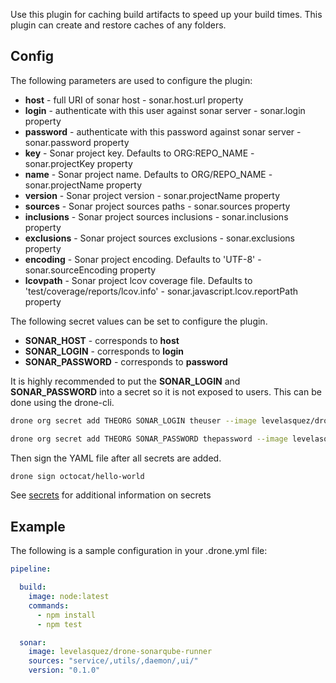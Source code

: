 Use this plugin for caching build artifacts to speed up your build times. This
plugin can create and restore caches of any folders.

## Config

The following parameters are used to configure the plugin:

* **host** - full URI of sonar host - sonar.host.url property
* **login** - authenticate with this user against sonar server - sonar.login property
* **password** - authenticate with this password against sonar server - sonar.password property
* **key** - Sonar project key. Defaults to ORG:REPO_NAME - sonar.projectKey property 
* **name** - Sonar project name. Defaults to ORG/REPO_NAME - sonar.projectName property
* **version** - Sonar project version - sonar.projectName property
* **sources** - Sonar project sources paths - sonar.sources property
* **inclusions** - Sonar project sources inclusions - sonar.inclusions property
* **exclusions** - Sonar project sources exclusions - sonar.exclusions property
* **encoding** - Sonar project encoding. Defaults to 'UTF-8' - sonar.sourceEncoding property
* **lcovpath** - Sonar project lcov coverage file. Defaults to 'test/coverage/reports/lcov.info' - sonar.javascript.lcov.reportPath property


The following secret values can be set to configure the plugin.

* **SONAR_HOST** - corresponds to **host**
* **SONAR_LOGIN** - corresponds to **login**
* **SONAR_PASSWORD** - corresponds to **password**

It is highly recommended to put the **SONAR_LOGIN** and
**SONAR_PASSWORD** into a secret so it is
not exposed to users. This can be done using the drone-cli.

```bash
drone org secret add THEORG SONAR_LOGIN theuser --image levelasquez/drone-sonarqube-runner
```

```bash
drone org secret add THEORG SONAR_PASSWORD thepassword --image levelasquez/drone-sonarqube-runner
```

Then sign the YAML file after all secrets are added.

```bash
drone sign octocat/hello-world
```

See [secrets](http://readme.drone.io/0.5/usage/secrets/) for additional
information on secrets

## Example

The following is a sample configuration in your .drone.yml file:

```yaml
pipeline:

  build:
    image: node:latest
    commands:
      - npm install
      - npm test

  sonar:
    image: levelasquez/drone-sonarqube-runner
    sources: "service/,utils/,daemon/,ui/"
    version: "0.1.0"
```

